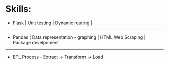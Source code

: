 # Skills:
- Flask | Unit testing | Dynamic routing | 
----------
- Pandas | Data representation - graphing | HTML Web Scraping | Package develpoment
----------
- ETL Process - Extract -> Transform -> Load 
